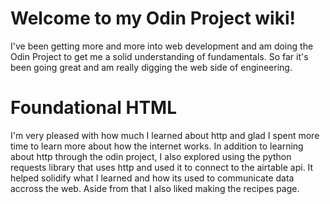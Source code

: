 # Welcome to my Odin Project wiki!

I've been getting more and more into web development and am doing the Odin Project to get me a solid understanding of fundamentals. So far it's been going great and am really digging the web side of engineering.

# Foundational HTML

I'm very pleased with how much I learned about http and glad I spent more time to learn more about how the internet works. In addition to learning about http through the odin project, I also explored using the python requests library that uses http and used it to connect to the airtable api. It helped solidify what I learned and how its used to communicate data accross the web. Aside from that I also liked making the recipes page.
